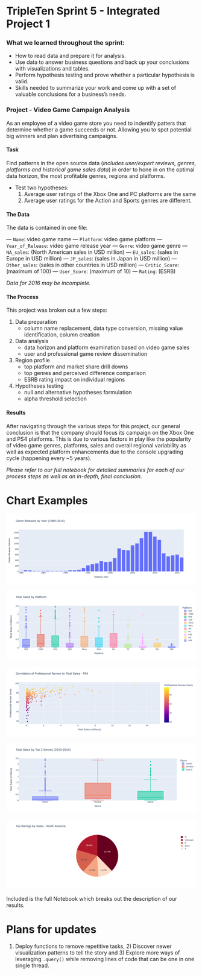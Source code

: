 # TripleTen Sprint 5 - Integrated Project 1

### What we learned throughout the sprint:

- How to read data and prepare it for analysis.
- Use data to answer business questions and back up your conclusions with visualizations and tables.
- Perform hypothesis testing and prove whether a particular hypothesis is valid.
- Skills needed to summarize your work and come up with a set of valuable conclusions for a business’s needs.

### Project - Video Game Campaign Analysis

As an employee of a video game store you need to indentify patters that determine whether a game succeeds or not. Allowing you to spot potential big winners and plan advertising campaigns. 

#### Task

Find patterns in the open source data (*includes user/expert reviews, genres, platforms and historical game sales data*) in order to hone in on the optimal data horizon, the most profitable genres, regions and platforms. 

- Test two hypotheses:
  1) Average user ratings of the Xbox One and PC platforms are the same
  2) Average user ratings for the Action and Sports genres are different.

#### The Data

The data is contained in one file:

— `Name`: video game name
— `Platform`: video game platform
— `Year_of_Release`: video game release year
— `Genre`: video game genre
— `NA_sales`: (North American sales in USD million) 
— `EU_sales`: (sales in Europe in USD million) 
— `JP_sales`: (sales in Japan in USD million) 
— `Other_sales`: (sales in other countries in USD million) 
— `Critic_Score`: (maximum of 100) 
— `User_Score`: (maximum of 10) 
— `Rating`: (ESRB)

*Data for 2016 may be incomplete.*

#### The Process

This project was broken out a few steps:

1) Data preparation
    - column name replacement, data type conversion, missing value identification, column creation
2) Data analysis
    - data horizon and platform examination based on video game sales
    - user and professional game review dissemination 
3) Region profile
    - top platform and market share drill downs
    - top genres and perceived difference comparison
    - ESRB rating impact on individual regions
4) Hypotheses testing
    - null and alternative hypotheses formulation
    - alpha threshold selection

#### Results

After navigating through the various steps for this project, our general conclusion is that the company should focus its campaign on the Xbox One and PS4 platforms. This is due to various factors in play like the popularity of video game genres, platforms, sales and overall regional variability as well as expected platform enhancements due to the console upgrading cycle (happening every ~5 years).

*Please refer to our full notebook for detailed summaries for each of our process steps as well as an in-depth, final conclusion.*

# Chart Examples

![Alt text](newplot.png)

![Alt text](newplot2.png)

![Alt text](newplot3.png)

![Alt text](newplot4.png)

![Alt text](newplot5.png)

Included is the full Notebook which breaks out the description of our results.

# Plans for updates

1) Deploy functions to remove repetitive tasks, 2) Discover newer visualization patterns to tell the story and 3) Explore more ways of leveraging `.query()` while removing lines of code that can be one in one single thread.
    
